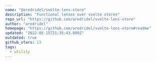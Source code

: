 ```yaml
---
name: "@aredridel/svelte-lens-store"
description: "Functional lenses over svelte stores"
repo_url: "https://github.com/aredridel/svelte-lens-store"
author: "aredridel"
homepage: "https://github.com/aredridel/svelte-lens-store#readme"
updated: "2022-05-15T21:35:43.809Z"
outdated: true
github_stars: 13
tags: 
  - utility
---
```

